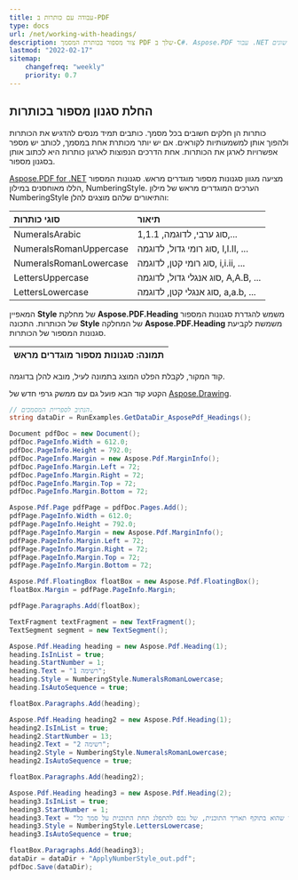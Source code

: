 ```yaml
---
title: עבודה עם כותרות ב-PDF
type: docs
url: /net/working-with-headings/
description: צור מספור בכותרת המסמך PDF שלך ב-C#. Aspose.PDF עבור .NET מציעה סגנונות מספור שונים.
lastmod: "2022-02-17"
sitemap:
    changefreq: "weekly"
    priority: 0.7
---
```

<script type="application/ld+json">
{
    "@context": "https://schema.org",
    "@type": "TechArticle",
    "headline": "עבודה עם כותרות ב-PDF",
    "alternativeHeadline": "יצירת כותרות ב-PDF",
    "author": {
        "@type": "Person",
        "name":"אנסטסיה חולוב",
        "givenName": "אנסטסיה",
        "familyName": "חולוב",
        "url":"https://www.linkedin.com/in/anastasiia-holub-750430225/"
    },
    "genre": "יצירת מסמכי PDF",
    "keywords": "pdf, c#, כותרות ב-pdf",
    "wordcount": "302",
    "proficiencyLevel":"מתחיל",
    "publisher": {
        "@type": "Organization",
        "name": "צוות מסמכים של Aspose.PDF",
        "url": "https://products.aspose.com/pdf",
        "logo": "https://www.aspose.cloud/templates/aspose/img/products/pdf/aspose_pdf-for-net.svg",
        "alternateName": "Aspose",
        "sameAs": [
            "https://facebook.com/aspose.pdf/",
            "https://twitter.com/asposepdf",
            "https://www.youtube.com/channel/UCmV9sEg_QWYPi6BJJs7ELOg/featured",
            "https://www.linkedin.com/company/aspose",
            "https://stackoverflow.com/questions/tagged/aspose",
            "https://aspose.quora.com/",
            "https://aspose.github.io/"
        ],
        "contactPoint": [
            {
                "@type": "ContactPoint",
                "telephone": "+1 903 306 1676",
                "contactType": "מכירות",
                "areaServed": "US",
                "availableLanguage": "en"
            },
            {
                "@type": "ContactPoint",
                "telephone": "+44 141 628 8900",
                "contactType": "מכירות",
                "areaServed": "GB",
                "availableLanguage": "en"
            },
            {
                "@type": "ContactPoint",
                "telephone": "+61 2 8006 6987",
                "contactType": "מכירות",
                "areaServed": "AU",
                "availableLanguage": "en"
            }
        ]
    },
    "url": "/net/working-with-headings/",
    "mainEntityOfPage": {
        "@type": "WebPage",
        "@id": "/net/working-with-headings/"
    },
    "dateModified": "2022-02-04",
    "description": "צור מספור בכותרת המסמך PDF שלך ב-C#. Aspose.PDF עבור .NET מציעה סגנונות מספור שונים."
}
</script>

## החלת סגנון מספור בכותרות

כותרות הן חלקים חשובים בכל מסמך. כותבים תמיד מנסים להדגיש את הכותרות ולהפוך אותן למשמעותיות לקוראים. אם יש יותר מכותרת אחת במסמך, לכותב יש מספר אפשרויות לארגן את הכותרות. אחת הדרכים הנפוצות לארגון כותרות היא לכתוב אותן בסגנון מספור.

[Aspose.PDF for .NET](/pdf/net/) מציעה מגוון סגנונות מספור מוגדרים מראש. סגנונות המספור הללו מאוחסנים במילון, NumberingStyle. הערכים המוגדרים מראש של מילון NumberingStyle והתיאורים שלהם מוצגים להלן:

|**סוגי כותרות**|**תיאור**|
| :- | :- |
|NumeralsArabic|סוג ערבי, לדוגמה, 1,1.1,...|
|NumeralsRomanUppercase|סוג רומי גדול, לדוגמה, I,I.II, ...|
|NumeralsRomanLowercase|סוג רומי קטן, לדוגמה, i,i.ii, ...|
|LettersUppercase|סוג אנגלי גדול, לדוגמה, A,A.B, ...|
|LettersLowercase|סוג אנגלי קטן, לדוגמה, a,a.b, ...|
המאפיין **Style** של מחלקת **Aspose.PDF.Heading** משמש להגדרת סגנונות המספור של הכותרות.
התכונה **Style** של המחלקה **Aspose.PDF.Heading** משמשת לקביעת סגנונות המספור של הכותרות.

|**תמונה: סגנונות מספור מוגדרים מראש**|
| :- |
קוד המקור, לקבלת הפלט המוצג בתמונה לעיל, מובא להלן בדוגמה.

הקטע קוד הבא פועל גם עם ממשק גרפי חדש של [Aspose.Drawing](/pdf/net/drawing/).

```csharp
// הנתיב לספריית המסמכים.
string dataDir = RunExamples.GetDataDir_AsposePdf_Headings();

Document pdfDoc = new Document();
pdfDoc.PageInfo.Width = 612.0;
pdfDoc.PageInfo.Height = 792.0;
pdfDoc.PageInfo.Margin = new Aspose.Pdf.MarginInfo();
pdfDoc.PageInfo.Margin.Left = 72;
pdfDoc.PageInfo.Margin.Right = 72;
pdfDoc.PageInfo.Margin.Top = 72;
pdfDoc.PageInfo.Margin.Bottom = 72;

Aspose.Pdf.Page pdfPage = pdfDoc.Pages.Add();
pdfPage.PageInfo.Width = 612.0;
pdfPage.PageInfo.Height = 792.0;
pdfPage.PageInfo.Margin = new Aspose.Pdf.MarginInfo();
pdfPage.PageInfo.Margin.Left = 72;
pdfPage.PageInfo.Margin.Right = 72;
pdfPage.PageInfo.Margin.Top = 72;
pdfPage.PageInfo.Margin.Bottom = 72;

Aspose.Pdf.FloatingBox floatBox = new Aspose.Pdf.FloatingBox();
floatBox.Margin = pdfPage.PageInfo.Margin;

pdfPage.Paragraphs.Add(floatBox);

TextFragment textFragment = new TextFragment();
TextSegment segment = new TextSegment();

Aspose.Pdf.Heading heading = new Aspose.Pdf.Heading(1);
heading.IsInList = true;
heading.StartNumber = 1;
heading.Text = "רשימה 1";
heading.Style = NumberingStyle.NumeralsRomanLowercase;
heading.IsAutoSequence = true;

floatBox.Paragraphs.Add(heading);

Aspose.Pdf.Heading heading2 = new Aspose.Pdf.Heading(1);
heading2.IsInList = true;
heading2.StartNumber = 13;
heading2.Text = "רשימה 2";
heading2.Style = NumberingStyle.NumeralsRomanLowercase;
heading2.IsAutoSequence = true;

floatBox.Paragraphs.Add(heading2);

Aspose.Pdf.Heading heading3 = new Aspose.Pdf.Heading(2);
heading3.IsInList = true;
heading3.StartNumber = 1;
heading3.Text = "הערך, כפי שהוא בתוקף תאריך התוכנית, של נכס להתפלג תחת התוכנית על סמך כל";
heading3.Style = NumberingStyle.LettersLowercase;
heading3.IsAutoSequence = true;

floatBox.Paragraphs.Add(heading3);
dataDir = dataDir + "ApplyNumberStyle_out.pdf";
pdfDoc.Save(dataDir);
```

<script type="application/ld+json">
{
    "@context": "http://schema.org",
    "@type": "SoftwareApplication",
    "name": "ספריית Aspose.PDF ל-.NET",
    "image": "https://www.aspose.cloud/templates/aspose/img/products/pdf/aspose_pdf-for-net.svg",
    "url": "https://www.aspose.com/",
    "publisher": {
        "@type": "ארגון",
        "name": "Aspose.PDF",
        "url": "https://products.aspose.com/pdf",
        "logo": "https://www.aspose.cloud/templates/aspose/img/products/pdf/aspose_pdf-for-net.svg",
        "alternateName": "Aspose",
        "sameAs": [
            "https://facebook.com/aspose.pdf/",
            "https://twitter.com/asposepdf",
            "https://www.youtube.com/channel/UCmV9sEg_QWYPi6BJJs7ELOg/featured",
            "https://www.linkedin.com/company/aspose",
            "https://stackoverflow.com/questions/tagged/aspose",
            "https://aspose.quora.com/",
            "https://aspose.github.io/"
        ],
        "contactPoint": [
            {
                "@type": "נקודת קשר",
                "telephone": "+1 903 306 1676",
                "contactType": "מכירות",
                "areaServed": "US",
                "availableLanguage": "en"
            },
            {
                "@type": "נקודת קשר",
                "telephone": "+44 141 628 8900",
                "contactType": "מכירות",
                "areaServed": "GB",
                "availableLanguage": "en"
            },
            {
                "@type": "נקודת קשר",
                "telephone": "+61 2 8006 6987",
                "contactType": "מכירות",
                "areaServed": "AU",
                "availableLanguage": "en"
            }
        ]
    },
    "offers": {
        "@type": "הצעה",
        "price": "1199",
        "priceCurrency": "USD"
    },
    "applicationCategory": "ספרייה לעיבוד PDF ל-.NET",
    "downloadUrl": "https://www.nuget.org/packages/Aspose.PDF/",
    "operatingSystem": "Windows, MacOS, Linux",
    "screenshot": "https://docs.aspose.com/pdf/net/create-pdf-document/screenshot.png",
    "softwareVersion": "2022.1",
    "aggregateRating": {
        "@type": "דירוג מצטבר",
        "ratingValue": "5",
        "ratingCount": "16"
    }
}
</script>
```

